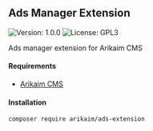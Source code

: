 ## Ads Manager Extension
![Version: 1.0.0](https://img.shields.io/github/release/arikaim/ads-extension.svg)
![License: GPL3](https://img.shields.io/badge/License-GPLv3-blue.svg)

Ads manager extension for Arikaim CMS

#### Requirements 
  * [Arikaim CMS](https://github.com/arikaim/arikaim)
  

#### Installation

```sh
composer require arikaim/ads-extension
```
